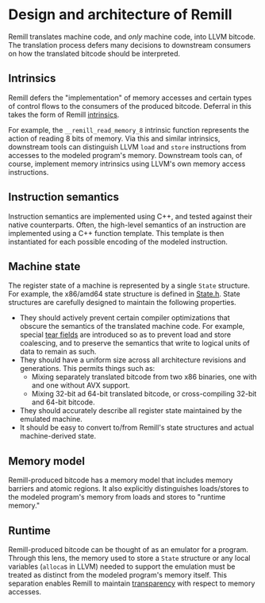 # Design and architecture of Remill

Remill translates machine code, and *only* machine code, into LLVM bitcode. The translation process defers many decisions to downstream consumers on how the translated bitcode should be interpreted.

## Intrinsics

Remill defers the "implementation" of memory accesses and certain types of control flows to the consumers of the produced bitcode. Deferral in this takes the form of Remill [intrinsics](https://github.com/lifting-bits/remill/blob/master/remill/Arch/Runtime/Intrinsics.h).

For example, the `__remill_read_memory_8` intrinsic function represents the action of reading 8 bits of memory. Via this and similar intrinsics, downstream tools can distinguish LLVM `load` and `store` instructions from accesses to the modeled program's memory. Downstream tools can, of course, implement memory intrinsics using LLVM's own memory access instructions.

## Instruction semantics

Instruction semantics are implemented using C++, and tested against their native counterparts. Often, the high-level semantics of an instruction are implemented using a C++ function template. This template is then instantiated for each possible encoding of the modeled instruction.

## Machine state

The register state of a machine is represented by a single `State` structure. For example, the x86/amd64 state structure is defined in [State.h](https://github.com/lifting-bits/remill/blob/master/remill/Arch/X86/Runtime/State.h). State structures are carefully designed to maintain the following properties.

- They should actively prevent certain compiler optimizations that obscure the semantics of the translated machine code. For example, special [tear fields](https://github.com/lifting-bits/remill/blob/master/remill/Arch/X86/Runtime/State.h#L327) are introduced so as to prevent load and store coalescing, and to preserve the semantics that write to logical units of data to remain as such.
- They should have a uniform size across all architecture revisions and generations. This permits things such as:
     - Mixing separately translated bitcode from two x86 binaries, one with and
         one without AVX support.
     - Mixing 32-bit ad 64-bit translated bitcode, or cross-compiling 32-bit and
         64-bit bitcode.
- They should accurately describe all register state maintained by the emulated machine.
- It should be easy to convert to/from Remill's state structures and actual machine-derived state.

## Memory model

Remill-produced bitcode has a memory model that includes memory barriers and atomic regions. It also explicitly distinguishes loads/stores to the modeled program's memory from loads and stores to "runtime memory."

## Runtime

Remill-produced bitcode can be thought of as an emulator for a program. Through this lens, the memory used to store a `State` structure or any local variables (`alloca`s in LLVM) needed to support the emulation must be treated as distinct from the modeled program's memory itself. This separation enables Remill to maintain [transparency](http://www.burningcutlery.com/derek/docs/transparency-VEE12.pdf) with respect to memory accesses.

